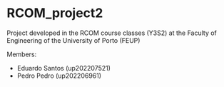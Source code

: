 # RCOM_project2

Project developed in the RCOM course classes (Y3S2) at the Faculty of Engineering of the University of Porto (FEUP)

Members:

- Eduardo Santos (up202207521)
- Pedro Pedro (up202206961)
